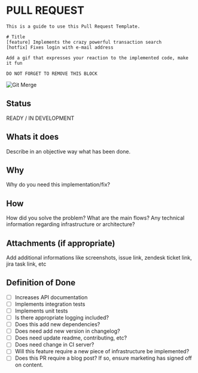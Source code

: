 # PULL REQUEST

```text
This is a guide to use this Pull Request Template.

# Title
[feature] Implements the crazy powerful transaction search
[hotfix] Fixes login with e-mail address

Add a gif that expresses your reaction to the implemented code, make it fun

DO NOT FORGET TO REMOVE THIS BLOCK
```

![Git Merge](https://media.giphy.com/media/cFkiFMDg3iFoI/giphy.gif)

## Status

READY / IN DEVELOPMENT

## Whats it does

Describe in an objective way what has been done.

## Why

Why do you need this implementation/fix?

## How

How did you solve the problem? What are the main flows? Any technical information regarding infrastructure or architecture?

## Attachments (if appropriate)

Add additional informations like screenshots, issue link, zendesk ticket link, jira task link, etc

## Definition of Done

- [ ] Increases API documentation
- [ ] Implements integration tests
- [ ] Implements unit tests
- [ ] Is there appropriate logging included?
- [ ] Does this add new dependencies?
- [ ] Does need add new version in changelog?
- [ ] Does need update readme, contributing, etc?
- [ ] Does need change in CI server?
- [ ] Will this feature require a new piece of infrastructure be implemented?
- [ ] Does this PR require a blog post? If so, ensure marketing has signed off on content.
